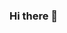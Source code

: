 ### Hi there 👋

<!--
**assistantsiri111/assistantsiri111** is a ✨ _special_ ✨ repository because its `README.md` (this file) appears on your GitHub profile.

Here are some ideas to get you started:

- 🔭 I’m currently working on AWS and Devops Projects
- 🌱 I’m currently learning AWS and devops skills
- 👯 I’m looking to collaborate on youtube
- 🤔 I’m looking for help with for Seeking Job opportunity as a Fresher AWS Engineer Role or DevOps Engineer Role.
- 💬 Ask me about anything about AWS and Devops tools which i have work on it.
- 📫 How to reach me: www.linkedin.com/in/sushant-kapare-086960213
- 😄 Pronouns: ...He/His
